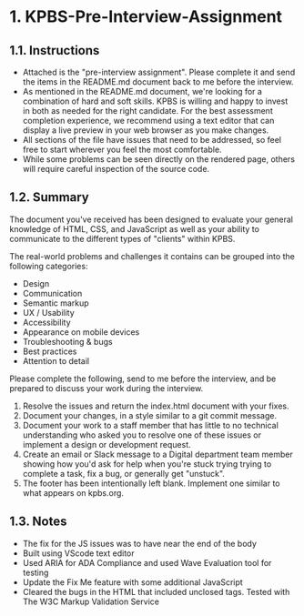 # 1. KPBS-Pre-Interview-Assignment


## 1.1. Instructions
- Attached is the "pre-interview assignment". Please complete it and send the items in the README.md document back to me before the interview. 
- As mentioned in the README.md document, we're looking for a combination of hard and soft skills. KPBS is willing and happy to invest in both as needed for the right candidate.
For the best assessment completion experience, we recommend using a text editor that can display a live preview in your web browser as you make changes. 
- All sections of the file have issues that need to be addressed, so feel free to start wherever you feel the most comfortable.
- While some problems can be seen directly on the rendered page, others will require careful inspection of the source code.

## 1.2. Summary

The document you've received has been designed to evaluate your general knowledge of HTML, CSS, and JavaScript as well as your ability to communicate to the different types of "clients" within KPBS.

The real-world problems and challenges it contains can be grouped into the following categories:

- Design
- Communication
- Semantic markup
- UX / Usability
- Accessibility
- Appearance on mobile devices
- Troubleshooting & bugs
- Best practices
- Attention to detail

Please complete the following, send to me before the interview, and be prepared to discuss your work during the interview.

1. Resolve the issues and return the index.html document with your fixes.
2. Document your changes, in a style similar to a git commit message.
3. Document your work to a staff member that has little to no technical understanding who asked you to resolve one of these issues or implement a design or development request.
4. Create an email or Slack message to a Digital department team member showing how you'd ask for help when you're stuck trying trying to complete a task, fix a bug, or generally get "unstuck". 
5. The footer has been intentionally left blank. Implement one similar to what appears on kpbs.org.


## 1.3. Notes

- The fix for the JS issues was to have near the end of the body
- Built using VScode text editor
- Used ARIA for ADA Compliance and used Wave Evaluation tool for testing
- Update the Fix Me feature with some additional JavaScript
- Cleared the bugs in the HTML that included unclosed tags. Tested with The W3C Markup Validation Service